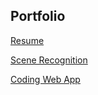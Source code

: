 ## Portfolio

[Resume](/resume.md)

[Scene Recognition](/ml_scene.md)

[Coding Web App](https://codingwebapp.herokuapp.com/)

